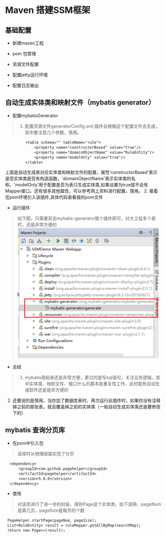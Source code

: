# Maven 搭建SSM框架

## 基础配置

 - 新建maven工程
    
 - pom 包管理
    
 - 资源文件配置
 
 - 配置jetty运行环境
 
 - 配置日志输出
 
## 自动生成实体类和映射文件（mybatis generator）

 - 配置mybatisGenerator
 > 1. 配置资源文件generatorConfig.xml,插件会根据这个配置文件去生成，其中要注意几个参数，慎用。
 
             <table schema="" tableName="rule">
                 <property name="constructorBased" value="true"/>
                 <property name="domainObjectName" value="RuleEntity"/>
                 <property name="modelOnly" value="true"/>
             </table>
   上面是自动生成表对应实体类和映射文件的配置，属性'constructorBased'表示是否实体类是否有构造函数，'domainObjectName'表示实体类的名称，'modelOnly'用于配置是否为表只生成实体类,如果设置为true就不会有Mapper接口。还有很多其他属性，可以参考网上资料进行配置，慎用。
   2. 接着在pom环境引入该插件,具体代码查看我的pom文件
    
 - 运行插件
  > 如下图，只需要双击mybatis-generator那个插件即可，对大工程多个表时，还是非常方便的
  ![mybatis-generator](/SSMDemo/imgs/mybatis_generator.png)
  
 - 总结
 > 1. mybatis用起来还是非常方便，更过的是写sql语句，关注业务逻辑。其中实体类、映射文件、接口什么的基本是重复性工作，此时能有自动生成软件还是是非方便的
   2. 还要说的是慎用，当你加了数据库表时，再次运行此插件时，如果你没有注释掉之前的那张表，就会覆盖掉之前的实体类（一般自动生成实体类还是要修改下的）

## mybatis 查询分页库
 - 在pom中引入包
 >该库时从物理层面实现了分页
 
      <dependency>
          <groupId>com.github.pagehelper</groupId>
          <artifactId>pagehelper</artifactId>
          <version>5.0.0</version>
      </dependency>
      
 - 使用
 > 对该库进行了进一步的封装，得到Page这个实体类，如下调用，pageNum是第几页，pageSize是每页的个数
 
     PageHelper.startPage(pageNum, pageSize);
     List<RuleEntity> result = ruleMapper.getAllByMap(searchMap);
     return new Page<>(result);